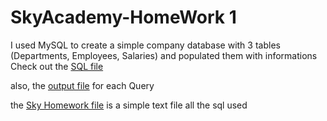 # SkyAcademy-HomeWork 1
I used MySQL to create a simple company database with 3 tables (Departments, Employees, Salaries) and populated them with informations Check out the [SQL file](./database_for_a_company_system.sql)

also, the [output file](./Queries%20results.pdf) for each Query

the [Sky Homework file](./Sky%20Homework.txt) is a simple text file all the sql used 
